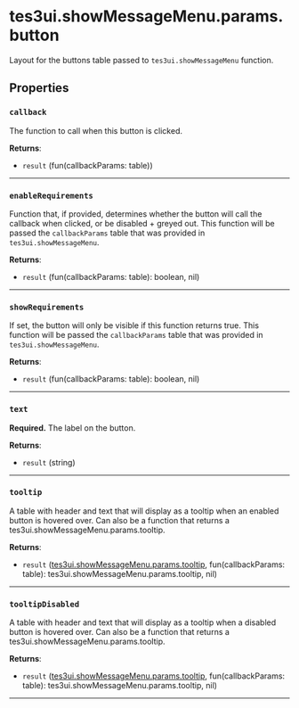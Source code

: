 # tes3ui.showMessageMenu.params.button
<div class="search_terms" style="display: none">tes3ui.showmessagemenu.params.button, .showmessagemenu.params.button</div>

<!---
	This file is autogenerated. Do not edit this file manually. Your changes will be ignored.
	More information: https://github.com/MWSE/MWSE/tree/master/docs
-->

Layout for the buttons table passed to `tes3ui.showMessageMenu` function.

## Properties

### `callback`
<div class="search_terms" style="display: none">callback</div>

The function to call when this button is clicked.

**Returns**:

* `result` (fun(callbackParams: table))

***

### `enableRequirements`
<div class="search_terms" style="display: none">enablerequirements, requirements</div>

Function that, if provided, determines whether the button will call the callback when clicked, or be disabled + greyed out. This function will be passed the `callbackParams` table that was provided in `tes3ui.showMessageMenu`.

**Returns**:

* `result` (fun(callbackParams: table): boolean, nil)

***

### `showRequirements`
<div class="search_terms" style="display: none">showrequirements, requirements</div>

If set, the button will only be visible if this function returns true. This function will be passed the `callbackParams` table that was provided in `tes3ui.showMessageMenu`.

**Returns**:

* `result` (fun(callbackParams: table): boolean, nil)

***

### `text`
<div class="search_terms" style="display: none">text</div>

**Required.** The label on the button.

**Returns**:

* `result` (string)

***

### `tooltip`
<div class="search_terms" style="display: none">tooltip</div>

A table with header and text that will display as a tooltip when an enabled button is hovered over. Can also be a function that returns a tes3ui.showMessageMenu.params.tooltip.

**Returns**:

* `result` ([tes3ui.showMessageMenu.params.tooltip](../../types/tes3ui.showMessageMenu.params.tooltip), fun(callbackParams: table): tes3ui.showMessageMenu.params.tooltip, nil)

***

### `tooltipDisabled`
<div class="search_terms" style="display: none">tooltipdisabled</div>

A table with header and text that will display as a tooltip when a disabled button is hovered over. Can also be a function that returns a tes3ui.showMessageMenu.params.tooltip.

**Returns**:

* `result` ([tes3ui.showMessageMenu.params.tooltip](../../types/tes3ui.showMessageMenu.params.tooltip), fun(callbackParams: table): tes3ui.showMessageMenu.params.tooltip, nil)

***

